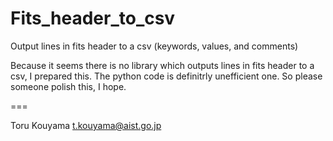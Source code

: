 # Fits_header_to_csv
Output lines in fits header to a csv (keywords, values, and comments)

Because it seems there is no library which outputs lines in fits header to a csv, I prepared this.
The python code is definitrly unefficient one.
So please someone polish this, I hope.

===

Toru Kouyama 
t.kouyama@aist.go.jp

